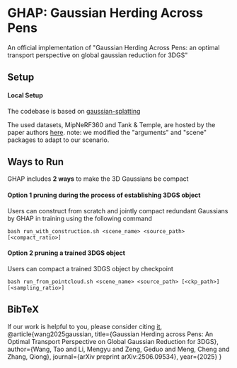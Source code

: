 # GHAP: Gaussian Herding Across Pens
An official implementation of "Gaussian Herding Across Pens: an optimal transport perspective on global gaussian reduction for 3DGS"




## Setup
#### Local Setup
The codebase is based on [gaussian-splatting](https://github.com/graphdeco-inria/gaussian-splatting)

The used datasets, MipNeRF360 and Tank & Temple, are hosted by the paper authors [here](https://jonbarron.info/mipnerf360/).
note: we modified the "arguments" and "scene" packages to adapt to our scenario.


## Ways to Run

GHAP includes **2 ways** to make the 3D Gaussians be compact
<!-- #### Option 0 Run all (currently Prune + SH distillation) -->


#### Option 1 pruning during the process of establishing 3DGS object
Users can construct from scratch and jointly compact redundant Gaussians by GHAP in training using the following command
```
bash run_with_construction.sh <scene_name> <source_path> [<compact_ratio>]
```
#### Option 2 pruning a trained 3DGS object
Users can compact a trained 3DGS object by checkpoint

```
bash run_from_pointcloud.sh <scene_name> <source_path> [<ckp_path>] [<sampling_ratio>]
```

## BibTeX
If our work is helpful to you, please consider citing [it](https://arxiv.org/abs/2506.09534),
@article{wang2025gaussian,
  title={Gaussian Herding across Pens: An Optimal Transport Perspective on Global Gaussian Reduction for 3DGS},
  author={Wang, Tao and Li, Mengyu and Zeng, Geduo and Meng, Cheng and Zhang, Qiong},
  journal={arXiv preprint arXiv:2506.09534},
  year={2025}
}
